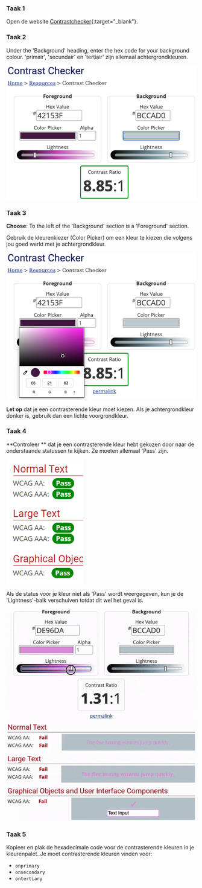 ### Taak 1

Open de website [Contrastchecker](https://webaim.org/resources/contrastchecker/){:target="_blank"}.

### Taak 2

Under the 'Background' heading, enter the hex code for your background colour. 'primair', 'secundair' en 'tertiair' zijn allemaal achtergrondkleuren.

![De contrastchecker website. The hex code underneath the 'Background' heading is highlighted.](images/back-color.png)

### Taak 3

**Choose**: To the left of the 'Background' section is a 'Foreground' section.

Gebruik de kleurenkiezer (Color Picker) om een kleur te kiezen die volgens jou goed werkt met je achtergrondkleur.

![De contrastchecker website. The colour picker underneath the 'Foreground' is shown.](images/fore-color.png)

**Let op** dat je een contrasterende kleur moet kiezen. Als je achtergrondkleur donker is, gebruik dan een lichte voorgrondkleur.

### Taak 4

\*\*Controleer \*\* dat je een contrasterende kleur hebt gekozen door naar de onderstaande statussen te kijken. Ze moeten allemaal 'Pass' zijn.

![De contrastchecker website. Alle statussen tonen het woord: 'Pass'.](images/pass.PNG)

Als de status voor je kleur niet als 'Pass' wordt weergegeven, kun je de 'Lightness'-balk verschuiven totdat dit wel het geval is.

![Animatie van de helderheidsbalk die naar links wordt verplaatst en de statussen veranderen naar 'Pass'.](images/adjust-contrast.gif)

### Taak 5

Kopieer en plak de hexadecimale code voor de contrasterende kleuren in je kleurenpalet. Je moet contrasterende kleuren vinden voor:

- `onprimary`
- `onsecondary`
- `ontertiary`
